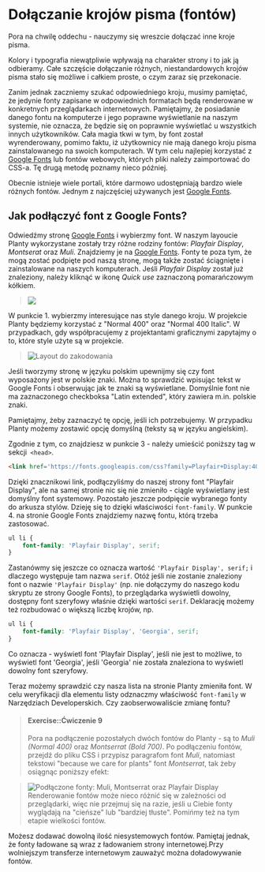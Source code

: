 # Dołączanie krojów pisma (fontów)

Pora na chwilę oddechu - nauczymy się wreszcie dołączać inne kroje pisma.

Kolory i typografia niewątpliwie wpływają na charakter strony i to jak ją odbieramy. Całe szczęście dołączanie różnych, niestandardowych krojów pisma stało się możliwe i całkiem proste, o czym zaraz się przekonacie.

Zanim jednak zaczniemy szukać odpowiedniego kroju, musimy pamiętać, że jedynie fonty zapisane w odpowiednich formatach będą renderowane w konkretnych przeglądarkach internetowych.  Pamiętajmy, że posiadanie danego fontu na komputerze i jego poprawne wyświetlanie na naszym systemie, nie oznacza, że będzie się on poprawnie wyświetlać u wszystkich innych użytkowników. Cała magia tkwi w tym, by font został wyrenderowany, pomimo faktu, iż użytkownicy nie mają danego kroju pisma zainstalowanego na swoich komputerach. W tym celu najlepiej korzystać z <a href="https://www.google.com/fonts">Google Fonts</a> lub fontów webowych, których pliki należy zaimportować do CSS-a. Tę drugą metodę poznamy nieco później.

Obecnie istnieje wiele portali, które darmowo udostępniają bardzo wiele różnych fontów. Jednym z najczęściej używanych jest <a href="https://www.google.com/fonts">Google Fonts</a>.

## Jak podłączyć font z Google Fonts?
Odwiedźmy stronę <a href="https://www.google.com/fonts">Google Fonts</a> i wybierzmy font. W naszym layoucie Planty wykorzystane zostały trzy różne rodziny fontów: <i>Playfair Display</i>, <i>Montserat</i> oraz <i>Muli</i>. Znajdziemy je na <a href="https://www.google.com/fonts">Google Fonts</a>. 
Fonty te poza tym, że mogą zostać podpięte pod naszą stronę, mogą także zostać ściągnięte i zainstalowane na naszych komputerach.
Jeśli <i>Playfair Display</i> został już znaleziony, należy kliknąć w ikonę <i>Quick use</i> zaznaczoną pomarańczowym kółkiem.

> ![](/images/googlefonts-quickuse.png "")

W punkcie 1. wybierzmy interesujące nas style danego kroju. W projekcie Planty będziemy korzystać z "Normal 400" oraz "Normal 400 Italic". W przypadkach, gdy współpracujemy z projektantami graficznymi zapytajmy o to, które style użyte są w projekcie.

> ![Layout do zakodowania](/images/googlefonts-styles.png "Layout do zakodowania")

Jeśli tworzymy stronę w języku polskim upewnijmy się czy font wyposażony jest w polskie znaki. Można to sprawdzić wpisując tekst w Google Fonts i obserwując jak te znaki są wyświetlane. Domyślnie font nie ma zaznaczonego checkboksa "Latin extended", który zawiera m.in. polskie znaki. 


Pamiętajmy, żeby zaznaczyć tę opcję, jeśli ich potrzebujemy. W przypadku Planty możemy zostawić opcję domyślną (teksty są w języku angielskim).


Zgodnie z tym, co znajdziesz w punkcie 3 - należy umieścić poniższy tag w sekcji` <head>`.
```html
<link href='https://fonts.googleapis.com/css?family=Playfair+Display:400,400italic&subset=latin,latin-ext' rel='stylesheet' type='text/css'>
```
Dzięki znacznikowi link, podłączyliśmy do naszej strony font "Playfair Display", ale na samej stronie nic się nie zmieniło - ciągle wyświetlany jest domyślny font systemowy. Pozostało jeszcze podpięcie wybranego fonty do arkusza stylów. Dzieję się to dzięki właściwości `font-family`. W punkcie 4. na stronie Google Fonts znajdziemy nazwę fontu, którą trzeba zastosować. 

```css
ul li {
	font-family: 'Playfair Display', serif;
}
```
Zastanówmy się jeszcze co oznacza wartość `'Playfair Display', serif;` i dlaczego występuje tam nazwa `serif`. 
Otóż jeśli nie zostanie znaleziony font o nazwie `'Playfair Display'` (np. nie dołączymy do naszego kodu skryptu ze strony Google Fonts), to przeglądarka wyświetli dowolny, dostępny font szeryfowy właśnie dzięki wartości `serif`. 
Deklarację możemy też rozbudować o większą liczbę krojów, np.

```css
ul li {
	font-family: 'Playfair Display', 'Georgia', serif;
}
```
Co oznacza - wyświetl font 'Playfair Display', jeśli nie jest to możliwe, to wyświetl font 'Georgia', jeśli 'Georgia' nie została znaleziona to wyświetl dowolny font szeryfowy.


Teraz możemy sprawdzić czy nasza lista na stronie Planty zmieniła font. W celu weryfikacji dla elementu listy odznaczmy właściwość `font-family` w Narzędziach Developerskich. Czy zaobserwowaliście zmianę fontu?

> #### Exercise::Ćwiczenie 9
>
> Pora na podłączenie pozostałych dwóch fontów do Planty - są to <i>Muli (Normal 400)</i> oraz <i>Montserrat (Bold 700)</i>. Po podłączeniu fontów, przejdź do pliku CSS i przypisz paragrafom font <i>Muli</i>, natomiast tekstowi "because we care for plants" font <i>Montserrat</i>, tak żeby osiągnąc poniższy efekt: 

> ![Podłączone fonty: Muli, Montserrat oraz Playfair Display](/images/googlefonts-layout.png "Podłączone fonty: Muli, Montserrat oraz Playfair Display")
>Renderowanie fontów może nieco różnić się w zależności od przeglądarki, więc nie przejmuj się na razie, jeśli u Ciebie fonty wyglądają na "cieńsze" lub "bardziej tłuste". Pomińmy też na tym etapie wielkości fontów.
>

Możesz dodawać dowolną ilość niesystemowych fontów. Pamiętaj jednak, że fonty ładowane są wraz z ładowaniem strony internetowej.Przy wolniejszym transferze internetowym zauważyć można doładowywanie fontów.









